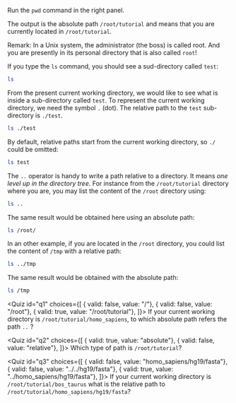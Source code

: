 <script>
import Quiz from "$components/Quiz.svelte";
</script>

Run the `pwd` command in the right panel.

The output is the absolute path `/root/tutorial` and means that you are currently located in `/root/tutorial`.

Remark: In a Unix system, the administrator (the boss) is called root. And you are presently in its personal directory that is also called `root`!

If you type the `ls` command, you should see a sud-directory called `test`:

```bash
ls
```

From the present current working directory, we would like to see what is inside a sub-directory called `test`.
To represent the current working directory, we need the symbol `.` (dot).
The relative path to the `test` sub-directory is `./test`.

```bash
ls ./test
```

By default, relative paths start from the current working directory, so `./` could be omitted:

```bash
ls test
```

The `..` operator is handy to write a path relative to a directory.
It means _one level up in the directory tree_.
For instance from the `/root/tutorial` directory where you are, you may list the content of the `/root` directory using:

```bash
ls ..
```

The same result would be obtained here using an absolute path:

```bash
ls /root/
```

In an other example, if you are located in the `/root` directory, you could list the content of `/tmp` with a relative path:

```bash
ls ../tmp
```

The same result would be obtained with the absolute path:

```bash
ls /tmp
```

<Quiz id="q1" choices={[ { valid: false, value: "/"},
{ valid: false, value: "/root"},
{ valid: true, value: "/root/tutorial"}, ]}>
<span slot="prompt">
If your current working directory is `/root/tutorial/homo_sapiens`, to which absolute path refers the path `..` ?
</span>
</Quiz>

<Quiz id="q2" choices={[ { valid: true, value: "absolute"},
{ valid: false, value: "relative"}, ]}>
<span slot="prompt">
Which type of path is `/root/tutorial`?
</span>
</Quiz>

<Quiz id="q3" choices={[ { valid: false, value: "homo_sapiens/hg19/fasta"},
{ valid: false, value: "../../hg19/fasta"},
{ valid: true, value: "../homo_sapiens/hg19/fasta"}, ]}>
<span slot="prompt">
If your current working directory is `/root/tutorial/bos_taurus` what is the relative path to `/root/tutorial/homo_sapiens/hg19/fasta`?
</span>
</Quiz>

